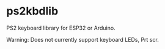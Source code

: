 # ps2kbdlib
PS2 keyboard library for ESP32 or Arduino.

Warning: Does not currently support keyboard LEDs, Prt scr.
